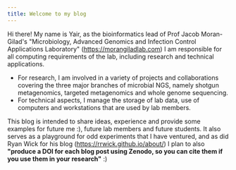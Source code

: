 ```yaml
---
title: Welcome to my blog
---
```


Hi there! My name is Yair, as the bioinformatics lead of Prof Jacob Moran-Gilad's "Microbiology, Advanced Genomics and Infection Control Applications Laboratory" (https://morangiladlab.com) I am responsible for all computing requirements of the lab, including research and technical applications. 

- For research, I am involved in a variety of projects and collaborations covering the three major branches of microbial NGS, namely shotgun metagenomics, targeted metagenomics and whole genome sequencing.
- For technical aspects, I manage the storage of lab data, use of computers and workstations that are used by lab members.

This blog is intended to share ideas, experience and provide some examples for future me :), future lab members and future students. It also serves as a playground for odd experiments that I have ventured, and as did Ryan Wick for his blog (https://rrwick.github.io/about/) I plan to also __"produce a DOI for each blog post using Zenodo, so you can cite them if you use them in your research"__ :)
